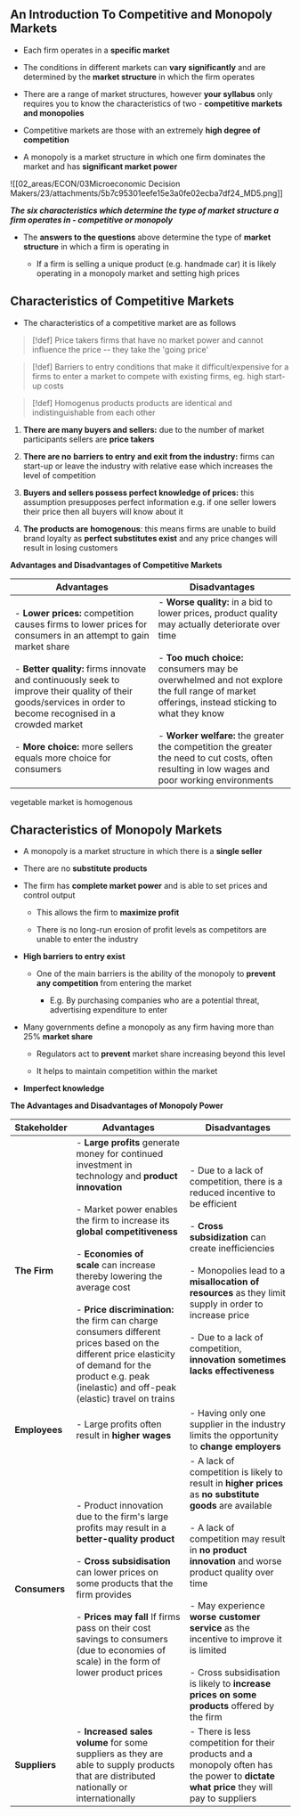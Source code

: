 ## An Introduction To Competitive and Monopoly Markets

- Each firm operates in a **specific market**
    
- The conditions in different markets can **vary significantly** and are determined by the **market structure** in which the firm operates
    
- There are a range of market structures, however **your syllabus** only requires you to know the characteristics of two - **competitive markets and monopolies**
    
- Competitive markets are those with an extremely **high degree of competition**
    
- A monopoly is a market structure in which one firm dominates the market and has **significant market power**
    

![[02_areas/ECON/03Microeconomic Decision Makers/23/attachments/5b7c95301eefe15e3a0fe02ecba7df24_MD5.png]]

_**The six characteristics which determine the type of market structure a firm operates in - competitive or monopoly**_

- The **answers to the questions** above determine the type of **market structure** in which a firm is operating in
    
    - If a firm is selling a unique product (e.g. handmade car) it is likely operating in a monopoly market and setting high prices
        

## Characteristics of Competitive Markets

- The characteristics of a competitive market are as follows

> [!def] Price takers
> firms that have no market power and cannot influence the price -- they take the 'going price'

> [!def] Barriers to entry
> conditions that make it difficult/expensive for a firms to enter a market to compete with existing firms, eg. high start-up costs

> [!def] Homogenus products
> products are identical and indistinguishable from each other



1. **There are many buyers and sellers:** due to the number of market participants sellers are **price takers**
    
2. **There are no** **barriers to entry** **and exit from the industry:** firms can start-up or leave the industry with relative ease which increases the level of competition
    
3. **Buyers and sellers possess perfect knowledge of prices:** this assumption presupposes perfect information e.g. if one seller lowers their price then all buyers will know about it
    
4. **The products are** **homogenous**: this means firms are unable to build brand loyalty as **perfect substitutes exist** and any price changes will result in losing customers  
    

**Advantages and Disadvantages of Competitive Markets**

| **Advantages**                                                                                                                                                                                                                                                                                                                                                     | **Disadvantages**                                                                                                                                                                                                                                                                                                                                                                                                  |
| ------------------------------------------------------------------------------------------------------------------------------------------------------------------------------------------------------------------------------------------------------------------------------------------------------------------------------------------------------------------ | ------------------------------------------------------------------------------------------------------------------------------------------------------------------------------------------------------------------------------------------------------------------------------------------------------------------------------------------------------------------------------------------------------------------ |
| - **Lower prices:** competition causes firms to lower prices for consumers in an attempt to gain market share<br>    <br>- **Better quality:** firms innovate and continuously seek to improve their quality of their goods/services in order to become recognised in a crowded market<br>    <br>- **More choice:** more sellers equals more choice for consumers | - **Worse quality:** in a bid to lower prices, product quality may actually deteriorate over time<br>    <br>- **Too much choice:** consumers may be overwhelmed and not explore the full range of market offerings, instead sticking to what they know<br>    <br>- **Worker welfare:** the greater the competition the greater the need to cut costs, often resulting in low wages and poor working environments |
vegetable market is homogenous

## Characteristics of Monopoly Markets

- A monopoly is a market structure in which there is a **single seller**
    
- There are no **substitute products**
    
- The firm has **complete market power** and is able to set prices and control output
    
    - This allows the firm to **maximize profit**
        
    - There is no long-run erosion of profit levels as competitors are unable to enter the industry
        
- **High barriers to entry exist**
    
    - One of the main barriers is the ability of the monopoly to **prevent any competition** from entering the market
        
        - E.g. By purchasing companies who are a potential threat, advertising expenditure to enter
            

- Many governments define a monopoly as any firm having more than 25% **market share**
    
    - Regulators act to **prevent** market share increasing beyond this level
        
    - It helps to maintain competition within the market  

- **Imperfect knowledge**
        

**The Advantages and Disadvantages of Monopoly Power**

| **Stakeholder** | **Advantages**                                                                                                                                                                                                                                                                                                                                                                                                                                                                                      | **Disadvantages**                                                                                                                                                                                                                                                                                                                                                                                                                |
| --------------- | --------------------------------------------------------------------------------------------------------------------------------------------------------------------------------------------------------------------------------------------------------------------------------------------------------------------------------------------------------------------------------------------------------------------------------------------------------------------------------------------------- | -------------------------------------------------------------------------------------------------------------------------------------------------------------------------------------------------------------------------------------------------------------------------------------------------------------------------------------------------------------------------------------------------------------------------------- |
| **The Firm**    | - **Large profits** generate money for continued investment in technology and **product innovation**<br>    <br>- Market power enables the firm to increase its **global competitiveness**<br>    <br>- **Economies of scale** can increase thereby lowering the average cost<br>    <br>- **Price discrimination:** the firm can charge consumers different prices based on the different price elasticity of demand for the product e.g. peak (inelastic) and off-peak (elastic) travel on trains | - Due to a lack of competition, there is a reduced incentive to be efficient<br>    <br>- **Cross subsidization** can create inefficiencies<br>    <br>- Monopolies lead to a **misallocation of resources** as they limit supply in order to increase price<br>    <br>- Due to a lack of competition, **innovation sometimes lacks effectiveness**                                                                             |
| **Employees**   | - Large profits often result in **higher wages**                                                                                                                                                                                                                                                                                                                                                                                                                                                    | - Having only one supplier in the industry limits the opportunity to **change employers**                                                                                                                                                                                                                                                                                                                                        |
| **Consumers**   | - Product innovation due to the firm's large profits may result in a **better-quality product**<br>    <br>- **Cross subsidisation** can lower prices on some products that the firm provides<br>    <br>- **Prices may fall** If firms pass on their cost savings to consumers (due to economies of scale) in the form of lower product prices                                                                                                                                                     | - A lack of competition is likely to result in **higher prices** as **no substitute goods** are available<br>    <br>- A lack of competition may result in **no product innovation** and worse product quality over time<br>    <br>- May experience **worse customer service** as the incentive to improve it is limited<br>    <br>- Cross subsidisation is likely to **increase prices on some products** offered by the firm |
| **Suppliers**   | - **Increased sales volume** for some suppliers as they are able to supply products that are distributed nationally or internationally                                                                                                                                                                                                                                                                                                                                                              | - There is less competition for their products and a monopoly often has the power to **dictate what price** they will pay to suppliers                                                                                                                                                                                                                                                                                           |





